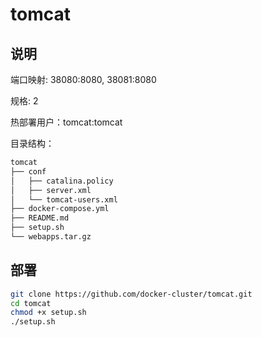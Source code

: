 # tomcat

## 说明

端口映射: 38080:8080, 38081:8080

规格: 2

热部署用户：tomcat:tomcat

目录结构：

``` bash
tomcat
├── conf
│   ├── catalina.policy
│   ├── server.xml
│   └── tomcat-users.xml
├── docker-compose.yml
├── README.md
├── setup.sh
└── webapps.tar.gz
```

## 部署

``` bash
git clone https://github.com/docker-cluster/tomcat.git
cd tomcat
chmod +x setup.sh
./setup.sh
```
